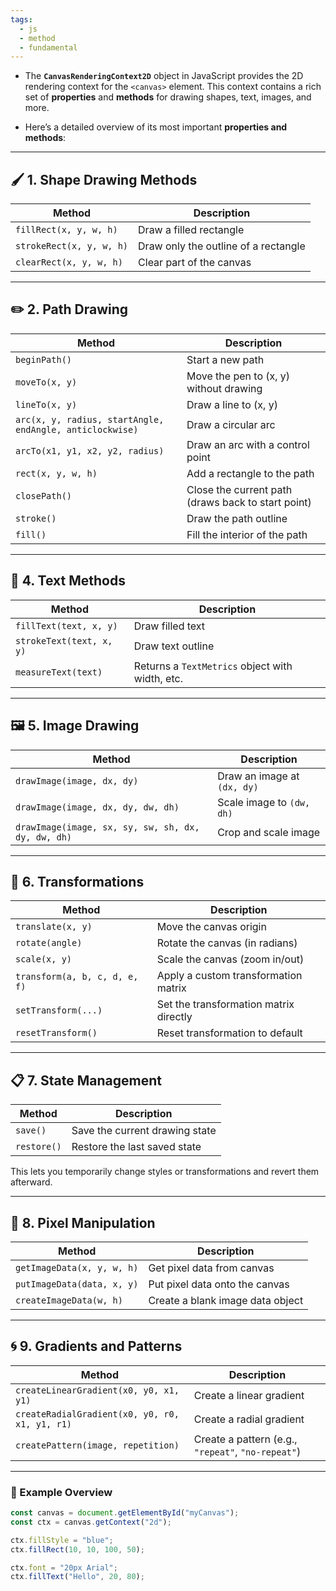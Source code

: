```yaml
---
tags:
  - js
  - method
  - fundamental
---
```


- The **`CanvasRenderingContext2D`** object in JavaScript provides the 2D rendering context for the `<canvas>` element. This context contains a rich set of **properties** and **methods** for drawing shapes, text, images, and more.

- Here’s a detailed overview of its most important **properties and methods**:

---

## 🖌️ 1. **Shape Drawing Methods**

| Method                   | Description                          |
| ------------------------ | ------------------------------------ |
| `fillRect(x, y, w, h)`   | Draw a filled rectangle              |
| `strokeRect(x, y, w, h)` | Draw only the outline of a rectangle |
| `clearRect(x, y, w, h)`  | Clear part of the canvas             |

---

## ✏️ 2. **Path Drawing**

| Method                                                   | Description                                        |
| -------------------------------------------------------- | -------------------------------------------------- |
| `beginPath()`                                            | Start a new path                                   |
| `moveTo(x, y)`                                           | Move the pen to (x, y) without drawing             |
| `lineTo(x, y)`                                           | Draw a line to (x, y)                              |
| `arc(x, y, radius, startAngle, endAngle, anticlockwise)` | Draw a circular arc                                |
| `arcTo(x1, y1, x2, y2, radius)`                          | Draw an arc with a control point                   |
| `rect(x, y, w, h)`                                       | Add a rectangle to the path                        |
| `closePath()`                                            | Close the current path (draws back to start point) |
| `stroke()`                                               | Draw the path outline                              |
| `fill()`                                                 | Fill the interior of the path                      |

---

## 🧪 4. **Text Methods**

| Method                   | Description                                     |
| ------------------------ | ----------------------------------------------- |
| `fillText(text, x, y)`   | Draw filled text                                |
| `strokeText(text, x, y)` | Draw text outline                               |
| `measureText(text)`      | Returns a `TextMetrics` object with width, etc. |

---

## 🖼️ 5. **Image Drawing**

| Method                                             | Description                 |
| -------------------------------------------------- | --------------------------- |
| `drawImage(image, dx, dy)`                         | Draw an image at `(dx, dy)` |
| `drawImage(image, dx, dy, dw, dh)`                 | Scale image to `(dw, dh)`   |
| `drawImage(image, sx, sy, sw, sh, dx, dy, dw, dh)` | Crop and scale image        |

---

## 🔁 6. **Transformations**

| Method                        | Description                            |
| ----------------------------- | -------------------------------------- |
| `translate(x, y)`             | Move the canvas origin                 |
| `rotate(angle)`               | Rotate the canvas (in radians)         |
| `scale(x, y)`                 | Scale the canvas (zoom in/out)         |
| `transform(a, b, c, d, e, f)` | Apply a custom transformation matrix   |
| `setTransform(...)`           | Set the transformation matrix directly |
| `resetTransform()`            | Reset transformation to default        |

---

## 📋 7. **State Management**

| Method      | Description                    |
| ----------- | ------------------------------ |
| `save()`    | Save the current drawing state |
| `restore()` | Restore the last saved state   |

This lets you temporarily change styles or transformations and revert them afterward.

---

## 🧪 8. **Pixel Manipulation**

| Method                     | Description                      |
| -------------------------- | -------------------------------- |
| `getImageData(x, y, w, h)` | Get pixel data from canvas       |
| `putImageData(data, x, y)` | Put pixel data onto the canvas   |
| `createImageData(w, h)`    | Create a blank image data object |

---

## 🌀 9. **Gradients and Patterns**

| Method                                         | Description                                        |
| ---------------------------------------------- | -------------------------------------------------- |
| `createLinearGradient(x0, y0, x1, y1)`         | Create a linear gradient                           |
| `createRadialGradient(x0, y0, r0, x1, y1, r1)` | Create a radial gradient                           |
| `createPattern(image, repetition)`             | Create a pattern (e.g., `"repeat"`, `"no-repeat"`) |

---

### 📌 Example Overview

```js
const canvas = document.getElementById("myCanvas");
const ctx = canvas.getContext("2d");

ctx.fillStyle = "blue";
ctx.fillRect(10, 10, 100, 50);

ctx.font = "20px Arial";
ctx.fillText("Hello", 20, 80);
```
